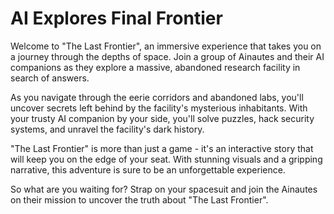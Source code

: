 <!--
Write me markdown content of website with wallpaper:

"A group of Ainautes and their AI companions exploring a massive, abandoned research facility in the depths of space."

The header of the page should not be copy of the text but rather a real content of the website which is using this wallpaper.
-->

<!--font:Montserrat-->

# AI Explores Final Frontier

Welcome to "The Last Frontier", an immersive experience that takes you on a journey through the depths of space. Join a group of Ainautes and their AI companions as they explore a massive, abandoned research facility in search of answers.

As you navigate through the eerie corridors and abandoned labs, you'll uncover secrets left behind by the facility's mysterious inhabitants. With your trusty AI companion by your side, you'll solve puzzles, hack security systems, and unravel the facility's dark history.

"The Last Frontier" is more than just a game - it's an interactive story that will keep you on the edge of your seat. With stunning visuals and a gripping narrative, this adventure is sure to be an unforgettable experience.

So what are you waiting for? Strap on your spacesuit and join the Ainautes on their mission to uncover the truth about "The Last Frontier".
